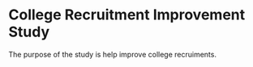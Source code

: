 # College Recruitment Improvement Study
 
The purpose of the study is help improve college recruiments. 